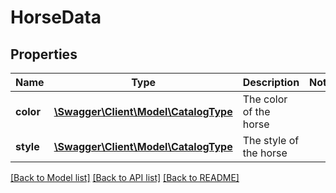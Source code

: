 # HorseData

## Properties
Name | Type | Description | Notes
------------ | ------------- | ------------- | -------------
**color** | [**\Swagger\Client\Model\CatalogType**](CatalogType.md) | The color of the horse | 
**style** | [**\Swagger\Client\Model\CatalogType**](CatalogType.md) | The style of the horse | 

[[Back to Model list]](../README.md#documentation-for-models) [[Back to API list]](../README.md#documentation-for-api-endpoints) [[Back to README]](../README.md)


